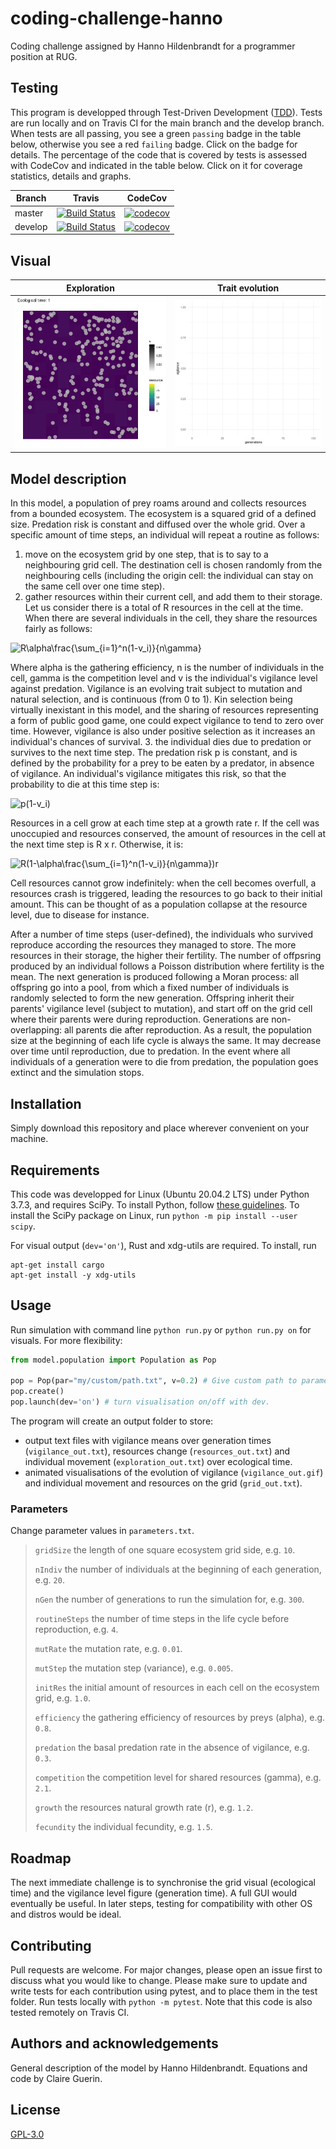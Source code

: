 # coding-challenge-hanno
Coding challenge assigned by Hanno Hildenbrandt for a programmer position at RUG.

## Testing
This program is developped through Test-Driven Development ([TDD](https://en.wikipedia.org/wiki/Test-driven_development)). Tests are run locally and on Travis CI for the main branch and the develop branch. When tests are all passing, you see a green `passing` badge in the table below, otherwise you see a red `failing` badge. Click on the badge for details. The percentage of the code that is covered by tests is assessed with CodeCov and indicated in the table below. Click on it for coverage statistics, details and graphs.

Branch|Travis|CodeCov
---|---|---
master|[![Build Status](https://www.travis-ci.com/ClaireGuerin/coding-challenge-hanno.svg?branch=main)](https://www.travis-ci.com/ClaireGuerin/coding-challenge-hanno)|[![codecov](https://codecov.io/gh/ClaireGuerin/coding-challenge-hanno/branch/main/graph/badge.svg?token=IXKD9GDK7P)](https://codecov.io/gh/ClaireGuerin/coding-challenge-hanno)
develop|[![Build Status](https://www.travis-ci.com/ClaireGuerin/coding-challenge-hanno.svg?branch=develop)](https://www.travis-ci.com/ClaireGuerin/coding-challenge-hanno)|[![codecov](https://codecov.io/gh/ClaireGuerin/coding-challenge-hanno/branch/develop/graph/badge.svg?token=IXKD9GDK7P)](https://codecov.io/gh/ClaireGuerin/coding-challenge-hanno)

## Visual

Exploration                  | Trait evolution
:---------------------------:|:----------------------------:
![eanim](gifs/ecosystem.gif) | ![vanim](gifs/vigilance.gif)

## Model description

In this model, a population of prey roams around and collects resources from a bounded ecosystem. The ecosystem is a squared grid of a defined size. Predation risk is constant and diffused over the whole grid. Over a specific amount of time steps, an individual will repeat a routine as follows:

1. move on the ecosystem grid by one step, that is to say to a neighbouring grid cell. The destination cell is chosen randomly from the neighbouring cells (including the origin cell: the individual can stay on the same cell over one time step).
2. gather resources within their current cell, and add them to their storage. Let us consider there is a total of R resources in the cell at the time. When there are several individuals in the cell, they share the resources fairly as follows:

<img src="https://latex.codecogs.com/svg.latex?R\alpha\frac{\sum_{i=1}^n(1-v_i)}{n\gamma}" title="R\alpha\frac{\sum_{i=1}^n(1-v_i)}{n\gamma}" />

Where alpha is the gathering efficiency, n is the number of individuals in the cell, gamma is the competition level and v is the individual's vigilance level against predation. Vigilance is an evolving trait subject to mutation and natural selection, and is continuous (from 0 to 1). Kin selection being virtually inexistant in this model, and the sharing of resources representing a form of public good game, one could expect vigilance to tend to zero over time. However, vigilance is also under positive selection as it increases an individual's chances of survival.
3. the individual dies due to predation or survives to the next time step. The predation risk p is constant, and is defined by the probability for a prey to be eaten by a predator, in absence of vigilance. An individual's vigilance mitigates this risk, so that the probability to die at this time step is:

<img src="https://latex.codecogs.com/svg.latex?p(1-v_i)" title="p(1-v_i)" />

Resources in a cell grow at each time step at a growth rate r. If the cell was unoccupied and resources conserved, the amount of resources in the cell at the next time step is R x r. Otherwise, it is:

<img src="https://latex.codecogs.com/svg.latex?R(1-\alpha\frac{\sum_{i=1}^n(1-v_i)}{n\gamma})r" title="R(1-\alpha\frac{\sum_{i=1}^n(1-v_i)}{n\gamma})r" />

Cell resources cannot grow indefinitely: when the cell becomes overfull, a resources crash is triggered, leading the resources to go back to their initial amount. This can be thought of as a population collapse at the resource level, due to disease for instance.

After a number of time steps (user-defined), the individuals who survived reproduce according the resources they managed to store. The more resources in their storage, the higher their fertility. The number of offpsring produced by an individual follows a Poisson distribution where fertility is the mean. The next generation is produced following a Moran process: all offspring go into a pool, from which a fixed number of individuals is randomly selected to form the new generation. Offspring inherit their parents' vigilance level (subject to mutation), and start off on the grid cell where their parents were during reproduction. Generations are non-overlapping: all parents die after reproduction. As a result, the population size at the beginning of each life cycle is always the same. It may decrease over time until reproduction, due to predation. In the event where all individuals of a generation were to die from predation, the population goes extinct and the simulation stops.

## Installation

Simply download this repository and place wherever convenient on your machine.

## Requirements
This code was developped for Linux (Ubuntu 20.04.2 LTS) under Python 3.7.3, and requires SciPy. To install Python, follow [these guidelines](https://docs.python-guide.org/starting/install3/linux/). To install the SciPy package on Linux, run `python -m pip install --user scipy`.

For visual output (`dev='on'`), Rust and xdg-utils are required. To install, run
```shell
apt-get install cargo
apt-get install -y xdg-utils
```

## Usage

Run simulation with command line `python run.py` or `python run.py on` for visuals. For more flexibility:

```python
from model.population import Population as Pop

pop = Pop(par="my/custom/path.txt", v=0.2) # Give custom path to parameters file with par (default:"parameters.txt"). Set initial level of vigilance in population with v (default: 0.5). 
pop.create()
pop.launch(dev='on') # turn visualisation on/off with dev. 
```

The program will create an output folder to store:
- output text files with vigilance means over generation times (`vigilance_out.txt`), resources change (`resources_out.txt`) and individual movement (`exploration_out.txt`) over ecological time.
- animated visualisations of the evolution of vigilance (`vigilance_out.gif`) and individual movement and resources on the grid (`grid_out.txt`).

### Parameters
Change parameter values in `parameters.txt`.

> `gridSize` the length of one square ecosystem grid side, e.g. `10`.
> 
> `nIndiv` the number of individuals at the beginning of each generation, e.g. `20`.
> 
> `nGen` the number of generations to run the simulation for, e.g. `300`.
> 
> `routineSteps` the number of time steps in the life cycle before reproduction, e.g. `4`.
> 
> `mutRate` the mutation rate, e.g. `0.01`.
> 
> `mutStep` the mutation step (variance), e.g. `0.005`.
> 
> `initRes` the initial amount of resources in each cell on the ecosystem grid, e.g. `1.0`.
> 
> `efficiency` the gathering efficiency of resources by preys (alpha), e.g. `0.8`.
> 
> `predation` the basal predation rate in the absence of vigilance, e.g. `0.3`.
> 
> `competition` the competition level for shared resources (gamma), e.g. `2.1`.
> 
> `growth` the resources natural growth rate (r), e.g. `1.2`.
> 
> `fecundity` the individual fecundity, e.g. `1.5`.

## Roadmap

The next immediate challenge is to synchronise the grid visual (ecological time) and the vigilance level figure (generation time). A full GUI would eventually be useful. In later steps, testing for compatibility with other OS and distros would be ideal.

## Contributing
Pull requests are welcome. For major changes, please open an issue first to discuss what you would like to change.
Please make sure to update and write tests for each contribution using pytest, and to place them in the test folder. Run tests locally with `python -m pytest`. Note that this code is also tested remotely on Travis CI.

## Authors and acknowledgements
General description of the model by Hanno Hildenbrandt.
Equations and code by Claire Guerin.

## License

[GPL-3.0](https://github.com/ClaireGuerin/coding-challenge-hanno/blob/main/LICENSE)


